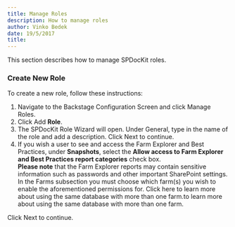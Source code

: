 ```yaml
---
title: Manage Roles
description: How to manage roles
author: Vinko Bedek
date: 19/5/2017
title: 
---
```


This section describes how to manage SPDocKit roles.

### Create New Role

To create a new role, follow these instructions:
1. Navigate to the Backstage Configuration Screen and click Manage Roles.
2. Click Add **Role**.
3. The SPDocKit Role Wizard will open. Under General, type in the name of the role and add a description. Click Next to continue.
4. If you wish a user to see and access the Farm Explorer and Best Practices, under **Snapshots**, select the **Allow access to Farm Explorer and Best Practices report categories** check box.  
**Please note** that the Farm Explorer reports may contain sensitive information such as passwords and other important SharePoint settings.  
In the Farms subsection you must choose which farm(s) you wish to enable the aforementioned permissions for. Click here to learn more about using the same database with more than one farm.to learn more about using the same database with more than one farm.

Click Next to continue.
